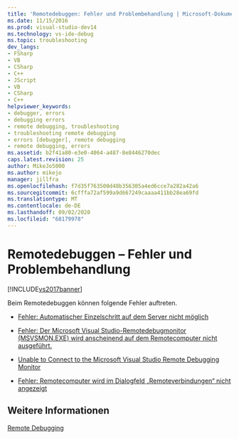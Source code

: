 ```yaml
---
title: 'Remotedebuggen: Fehler und Problembehandlung | Microsoft-Dokumentation'
ms.date: 11/15/2016
ms.prod: visual-studio-dev14
ms.technology: vs-ide-debug
ms.topic: troubleshooting
dev_langs:
- FSharp
- VB
- CSharp
- C++
- JScript
- VB
- CSharp
- C++
helpviewer_keywords:
- debugger, errors
- debugging errors
- remote debugging, troubleshooting
- troubleshooting remote debugging
- errors [debugger], remote debugging
- remote debugging, errors
ms.assetid: b2f41a80-e3e0-4064-a487-8e8446270dec
caps.latest.revision: 25
author: MikeJo5000
ms.author: mikejo
manager: jillfra
ms.openlocfilehash: f7d35f763500d48b356305a4ed6cce7a282a42a6
ms.sourcegitcommit: 6cfffa72af599a9d667249caaaa411bb28ea69fd
ms.translationtype: MT
ms.contentlocale: de-DE
ms.lasthandoff: 09/02/2020
ms.locfileid: "68179978"
---
```

# <a name="remote-debugging-errors-and-troubleshooting"></a>Remotedebuggen – Fehler und Problembehandlung
[!INCLUDE[vs2017banner](../includes/vs2017banner.md)]

Beim Remotedebuggen können folgende Fehler auftreten.  
  
- [Fehler: Automatischer Einzelschritt auf dem Server nicht möglich](../debugger/error-unable-to-automatically-step-into-the-server.md)  
  
- [Fehler: Der Microsoft Visual Studio-Remotedebugmonitor (MSVSMON.EXE) wird anscheinend auf dem Remotecomputer nicht ausgeführt.](/visualstudio/debugger/error-remote-debugging-monitor-msvsmon-exe-does-not-appear-to-be-running?view=vs-2015)  
  
- [Unable to Connect to the Microsoft Visual Studio Remote Debugging Monitor](../debugger/unable-to-connect-to-the-microsoft-visual-studio-remote-debugging-monitor.md)  
  
- [Fehler: Remotecomputer wird im Dialogfeld „Remoteverbindungen“ nicht angezeigt](../debugger/error-remote-machine-does-not-appear-in-a-remote-connections-dialog.md)  
  
## <a name="see-also"></a>Weitere Informationen  
 [Remote Debugging](../debugger/remote-debugging.md)
